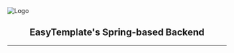 <picture>
  <source media="(prefers-color-scheme: dark)" srcset="https://raw.githubusercontent.com/adriamilan-bootcamp/EasyTemplates-Backend/main/res/logo_dark.png">
  <source media="(prefers-color-scheme: light)" srcset="https://raw.githubusercontent.com/adriamilan-bootcamp/EasyTemplates-Backend/main/res/logo_light.png">
  <img alt="Logo">
</picture>


<h2 align="center">EasyTemplate's Spring-based Backend</h2>

---
